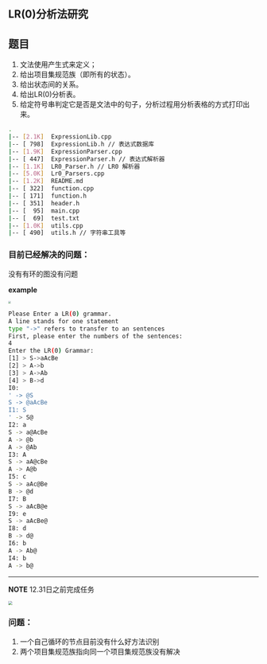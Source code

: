 ## LR(0)分析法研究

## 题目

1. 文法使用产生式来定义；
2. 给出项目集规范族（即所有的状态）。
3. 给出状态间的关系。
4. 给出LR(0)分析表。
5. 给定符号串判定它是否是文法中的句子，分析过程用分析表格的方式打印出来。

```bash
.
|-- [2.1K]  ExpressionLib.cpp
|-- [ 798]  ExpressionLib.h // 表达式数据库
|-- [1.9K]  ExpressionParser.cpp 
|-- [ 447]  ExpressionParser.h // 表达式解析器
|-- [1.1K]  LR0_Parser.h // LR0 解析器
|-- [5.0K]  Lr0_Parsers.cpp
|-- [1.2K]  README.md
|-- [ 322]  function.cpp
|-- [ 171]  function.h
|-- [ 351]  header.h
|-- [  95]  main.cpp
|-- [  69]  test.txt
|-- [1.0K]  utils.cpp
|-- [ 490]  utils.h // 字符串工具等
```

### 目前已经解决的问题：

没有有环的图没有问题

**example**

<img src="./.github/exp.png" style="zoom: 33%;" />

```bash
Please Enter a LR(0) grammar.
A line stands for one statement
type "->" refers to transfer to an sentences
First, please enter the numbers of the sentences:
4
Enter the LR(0) Grammar:
[1] > S->aAcBe
[2] > A->b
[3] > A->Ab
[4] > B->d
I0:
' -> @S
S -> @aAcBe
I1: S
' -> S@
I2: a
S -> a@AcBe
A -> @b
A -> @Ab
I3: A
S -> aA@cBe
A -> A@b
I5: c
S -> aAc@Be
B -> @d
I7: B
S -> aAcB@e
I9: e
S -> aAcBe@
I8: d
B -> d@
I6: b
A -> Ab@
I4: b
A -> b@
```

---------------------------------------

**NOTE** 
12.31日之前完成任务

<img src="./.github/exp01.png" style="zoom: 50%;" />

### 问题：

1. 一个自己循环的节点目前没有什么好方法识别
2. 两个项目集规范族指向同一个项目集规范族没有解决